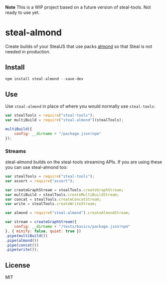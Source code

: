 
**Note** This is a WIP project based on a future version of steal-tools. Not ready to use yet.

# steal-almond

Create builds of your StealJS that use packs [almond](https://github.com/jrburke/almond) so that Steal is not needed in production.

## Install

```js
npm install steal-almond --save-dev
```

## Use

Use `steal-almond` in place of where you would normally use `steal-tools`:

```js
var stealTools = require("steal-tools");
var multiBuild = require("steal-almond")(stealTools);

multiBuild({
	config: __dirname + "/package.json!npm"
});
```

### Streams

steal-almond builds on the steal-tools streaming APIs. If you are using these you can use steal-almond too:

```js
var stealTools = require("steal-tools");
var assert = require("assert");

var createGraphStream = stealTools.createGraphStream;
var multiBuild = stealTools.createMultiBuildStream;
var concat = stealTools.createConcatStream;
var write = stealTools.createWriteStream;

var almond = require("steal-almond").createAlmondStream;

var stream = createGraphStream({
	config: __dirname + "/tests/basics/package.json!npm"
}, { minify: false, quiet: true })
.pipe(multiBuild())
.pipe(almond())
.pipe(concat())
.pipe(write());
```

## License

MIT
